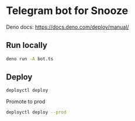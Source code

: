 # Telegram bot for Snooze

Deno docs: https://docs.deno.com/deploy/manual/

## Run locally

```sh
deno run -A bot.ts
```

## Deploy

```sh
deployctl deploy
```

Promote to prod

```sh
deployctl deploy --prod
```
